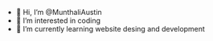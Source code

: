 - 👋 Hi, I’m @MunthaliAustin
- 👀 I’m interested in coding
- 🌱 I’m currently learning website desing and development

